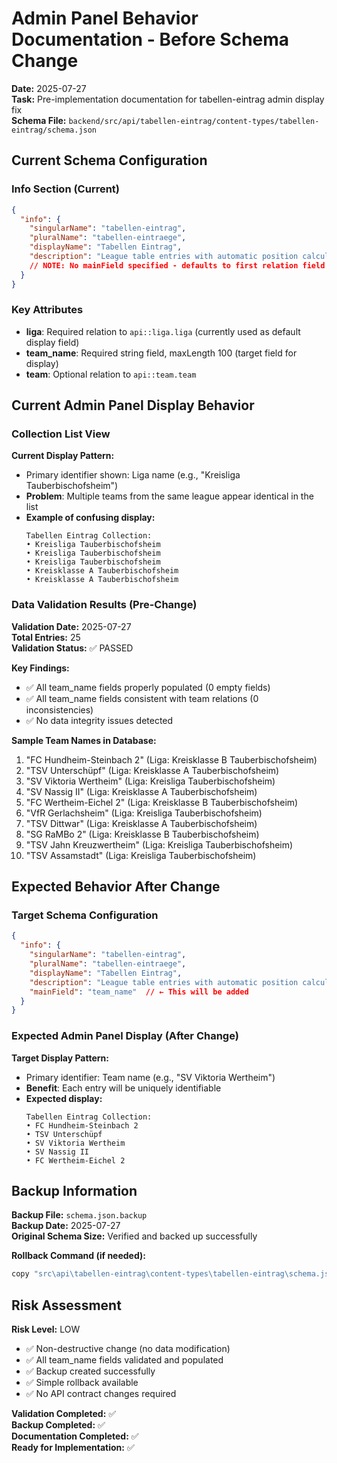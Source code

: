 # Admin Panel Behavior Documentation - Before Schema Change

**Date:** 2025-07-27  
**Task:** Pre-implementation documentation for tabellen-eintrag admin display fix  
**Schema File:** `backend/src/api/tabellen-eintrag/content-types/tabellen-eintrag/schema.json`

## Current Schema Configuration

### Info Section (Current)
```json
{
  "info": {
    "singularName": "tabellen-eintrag",
    "pluralName": "tabellen-eintraege",
    "displayName": "Tabellen Eintrag",
    "description": "League table entries with automatic position calculations and form tracking"
    // NOTE: No mainField specified - defaults to first relation field (liga)
  }
}
```

### Key Attributes
- **liga**: Required relation to `api::liga.liga` (currently used as default display field)
- **team_name**: Required string field, maxLength 100 (target field for display)
- **team**: Optional relation to `api::team.team`

## Current Admin Panel Display Behavior

### Collection List View
**Current Display Pattern:**
- Primary identifier shown: Liga name (e.g., "Kreisliga Tauberbischofsheim")
- **Problem**: Multiple teams from the same league appear identical in the list
- **Example of confusing display:**
  ```
  Tabellen Eintrag Collection:
  • Kreisliga Tauberbischofsheim
  • Kreisliga Tauberbischofsheim  
  • Kreisliga Tauberbischofsheim
  • Kreisklasse A Tauberbischofsheim
  • Kreisklasse A Tauberbischofsheim
  ```

### Data Validation Results (Pre-Change)
**Validation Date:** 2025-07-27  
**Total Entries:** 25  
**Validation Status:** ✅ PASSED

**Key Findings:**
- ✅ All team_name fields properly populated (0 empty fields)
- ✅ All team_name fields consistent with team relations (0 inconsistencies)
- ✅ No data integrity issues detected

**Sample Team Names in Database:**
1. "FC Hundheim-Steinbach 2" (Liga: Kreisklasse B Tauberbischofsheim)
2. "TSV Unterschüpf" (Liga: Kreisklasse A Tauberbischofsheim)
3. "SV Viktoria Wertheim" (Liga: Kreisliga Tauberbischofsheim)
4. "SV Nassig II" (Liga: Kreisklasse A Tauberbischofsheim)
5. "FC Wertheim-Eichel 2" (Liga: Kreisklasse B Tauberbischofsheim)
6. "VfR Gerlachsheim" (Liga: Kreisliga Tauberbischofsheim)
7. "TSV Dittwar" (Liga: Kreisklasse A Tauberbischofsheim)
8. "SG RaMBo 2" (Liga: Kreisklasse B Tauberbischofsheim)
9. "TSV Jahn Kreuzwertheim" (Liga: Kreisliga Tauberbischofsheim)
10. "TSV Assamstadt" (Liga: Kreisliga Tauberbischofsheim)

## Expected Behavior After Change

### Target Schema Configuration
```json
{
  "info": {
    "singularName": "tabellen-eintrag",
    "pluralName": "tabellen-eintraege",
    "displayName": "Tabellen Eintrag",
    "description": "League table entries with automatic position calculations and form tracking",
    "mainField": "team_name"  // ← This will be added
  }
}
```

### Expected Admin Panel Display (After Change)
**Target Display Pattern:**
- Primary identifier: Team name (e.g., "SV Viktoria Wertheim")
- **Benefit**: Each entry will be uniquely identifiable
- **Expected display:**
  ```
  Tabellen Eintrag Collection:
  • FC Hundheim-Steinbach 2
  • TSV Unterschüpf
  • SV Viktoria Wertheim
  • SV Nassig II
  • FC Wertheim-Eichel 2
  ```

## Backup Information

**Backup File:** `schema.json.backup`  
**Backup Date:** 2025-07-27  
**Original Schema Size:** Verified and backed up successfully

**Rollback Command (if needed):**
```bash
copy "src\api\tabellen-eintrag\content-types\tabellen-eintrag\schema.json.backup" "src\api\tabellen-eintrag\content-types\tabellen-eintrag\schema.json"
```

## Risk Assessment

**Risk Level:** LOW
- ✅ Non-destructive change (no data modification)
- ✅ All team_name fields validated and populated
- ✅ Backup created successfully
- ✅ Simple rollback available
- ✅ No API contract changes required

**Validation Completed:** ✅  
**Backup Completed:** ✅  
**Documentation Completed:** ✅  
**Ready for Implementation:** ✅